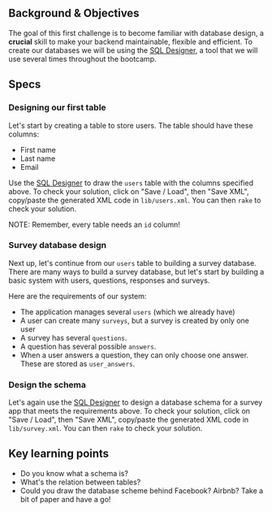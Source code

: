 ## Background & Objectives

The goal of this first challenge is to become familiar with database design, a **crucial** skill to make your backend maintainable, flexible and efficient. To create our databases we will be using the [SQL Designer](http://db.lewagon.com), a tool that we will use several times throughout the bootcamp.

## Specs

### Designing our first table

Let's start by creating a table to store users. The table should have these columns:
- First name
- Last name
- Email

Use the [SQL Designer](http://db.lewagon.com) to draw the `users` table with the columns specified above. To check your solution, click on "Save / Load", then "Save XML", copy/paste the generated XML code in `lib/users.xml`. You can then `rake` to check your solution.

NOTE: Remember, every table needs an `id` column!

### Survey database design

Next up, let's continue from our `users` table to building a survey database. There are many ways to build a survey database, but let's start by building a basic system with users, questions, responses and surveys.

Here are the requirements of our system:
- The application manages several `users` (which we already have)
- A user can create many `surveys`, but a survey is created by only one user
- A survey has several `questions`.
- A question has several possible `answers`.
- When a user answers a question, they can only choose one answer. These are stored as `user_answers`.

### Design the schema

Let's again use the [SQL Designer](http://db.lewagon.com) to design a database schema for a survey app that meets the requirements above. To check your solution, click on "Save / Load", then "Save XML", copy/paste the generated XML code in `lib/survey.xml`. You can then `rake` to check your solution.

## Key learning points

- Do you know what a schema is?
- What's the relation between tables?
- Could you draw the database scheme behind Facebook? Airbnb? Take a bit of paper and have a go!
